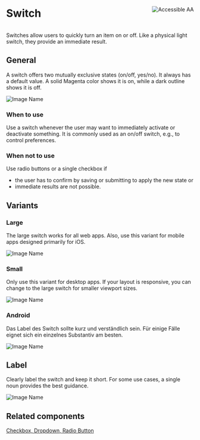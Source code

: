 <div style="display: inline-flex; align-items: center; justify-content: space-between; width: 100%;">
    <h1>Switch</h1>
    <img src="assets/aa.png" alt="Accessible AA" />
</div>

Switches allow users to quickly turn an item on or off. Like a physical light switch, they provide an immediate result.

## General

A switch offers two mutually exclusive states (on/off, yes/no). It always has a default value. A solid Magenta color shows it is on, while a dark outline shows it is off.

![Image Name](assets/3_components/switch/switch.png)

### When to use

Use a switch whenever the user may want to immediately activate or deactivate something. It is commonly used as an on/off switch, e.g., to control preferences.

### When not to use

Use radio buttons or a single checkbox if

- the user has to confirm by saving or submitting to apply the new state or
- immediate results are not possible.

## Variants

### Large

The large switch works for all web apps. Also, use this variant for mobile apps designed primarily for iOS.

![Image Name](assets/3_components/switch/switch_large.png)

### Small

Only use this variant for desktop apps. If your layout is responsive, you can change to the large switch for smaller viewport sizes.

![Image Name](assets/3_components/switch/switch_small.png)

### Android

Das Label des Switch sollte kurz und verständlich sein. Für einige Fälle eignet sich ein einzelnes Substantiv am besten.

![Image Name](assets/3_components/switch/switch_android.png)

## Label

Clearly label the switch and keep it short. For some use cases, a single noun provides the best guidance.

![Image Name](assets/3_components/switch/switch_label.png)

## Related components

[Checkbox, ](?path=/usage/components-checkbox--standard)
[Dropdown, ](?path=/usage/components-dropdown--standard)
[Radio Button](?path=/usage/components-radio-button--standard)

